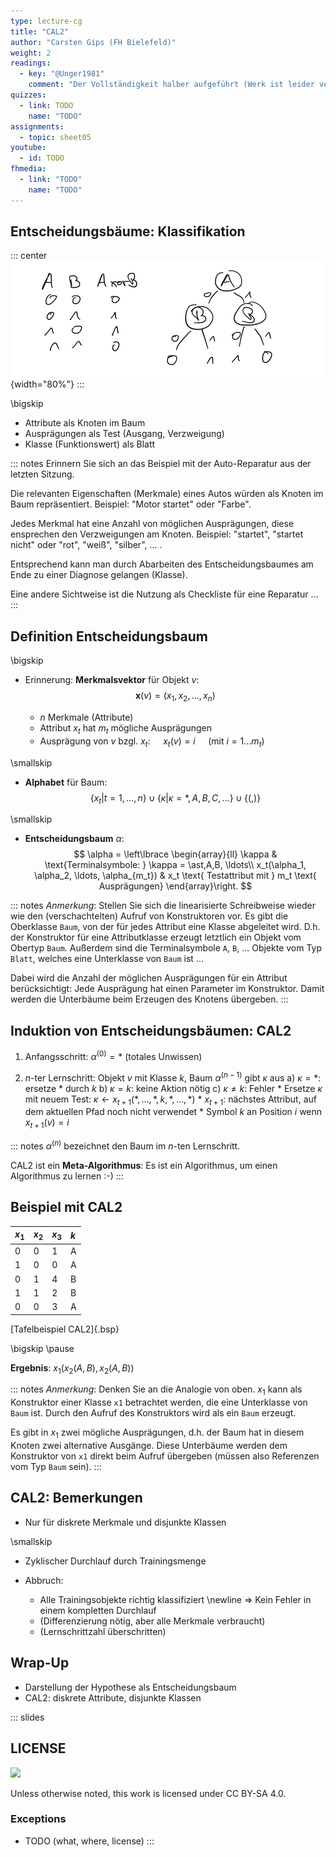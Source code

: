 ```yaml
---
type: lecture-cg
title: "CAL2"
author: "Carsten Gips (FH Bielefeld)"
weight: 2
readings:
  - key: "@Unger1981"
    comment: "Der Vollständigkeit halber aufgeführt (Werk ist leider vergriffen und wird nicht mehr verlegt)"
quizzes:
  - link: TODO
    name: "TODO"
assignments:
  - topic: sheet05
youtube:
  - id: TODO
fhmedia:
  - link: "TODO"
    name: "TODO"
---
```



## Entscheidungsbäume: Klassifikation

::: center
![](images/xor-decision-tree.png){width="80%"}
:::

\bigskip

*   Attribute als Knoten im Baum
*   Ausprägungen als Test (Ausgang, Verzweigung)
*   Klasse (Funktionswert) als Blatt

::: notes
Erinnern Sie sich an das Beispiel mit der Auto-Reparatur aus der letzten Sitzung.

Die relevanten Eigenschaften (Merkmale) eines Autos würden als Knoten im Baum
repräsentiert. Beispiel: "Motor startet" oder "Farbe".

Jedes Merkmal hat eine Anzahl von möglichen Ausprägungen, diese ensprechen den
Verzweigungen am Knoten. Beispiel: "startet", "startet nicht" oder "rot", "weiß", "silber", ... .

Entsprechend kann man durch Abarbeiten des Entscheidungsbaumes am Ende zu einer
Diagnose gelangen (Klasse).

Eine andere Sichtweise ist die Nutzung als Checkliste für eine Reparatur ...
:::


## Definition Entscheidungsbaum

\bigskip

*   Erinnerung: **Merkmalsvektor** für Objekt $v$:
    $$
        \mathbf{x}(v) = (x_1, x_2, \ldots, x_n)
    $$

    *   $n$ Merkmale (Attribute)
    *   Attribut $x_t$ hat $m_t$ mögliche Ausprägungen
    *   Ausprägung von $v$ bzgl. $x_t$: $\quad x_t(v) = i \quad$ (mit $i = 1 \ldots m_t$)

\smallskip

*   **Alphabet** für Baum:
    $$
        \lbrace x_t | t=1,\ldots,n \rbrace \cup \lbrace \kappa | \kappa = \ast,A,B,C,\ldots \rbrace \cup \lbrace (,) \rbrace
    $$

\smallskip

*   **Entscheidungsbaum** $\alpha$:
    $$
        \alpha = \left\lbrace  \begin{array}{ll}
            \kappa  & \text{Terminalsymbole: } \kappa = \ast,A,B, \ldots\\
            x_t(\alpha_1, \alpha_2, \ldots, \alpha_{m_t}) & x_t \text{ Testattribut mit } m_t \text{ Ausprägungen}
        \end{array}\right.
    $$

::: notes
*Anmerkung*: Stellen Sie sich die linearisierte Schreibweise wieder
wie den (verschachtelten) Aufruf von Konstruktoren vor. Es gibt die
Oberklasse `Baum`, von der für jedes Attribut eine Klasse abgeleitet
wird. D.h. der Konstruktor für eine Attributklasse erzeugt letztlich
ein Objekt vom Obertyp `Baum`. Außerdem sind die Terminalsymbole `A`,
`B`, ... Objekte vom Typ `Blatt`, welches eine Unterklasse von `Baum`
ist ...

Dabei wird die Anzahl der möglichen Ausprägungen für ein Attribut
berücksichtigt: Jede Ausprägung hat einen Parameter im Konstruktor.
Damit werden die Unterbäume beim Erzeugen des Knotens übergeben.
:::


## Induktion von Entscheidungsbäumen: CAL2

1)  Anfangsschritt: $\alpha^{(0)} = \ast$ (totales Unwissen)

2)  $n$-ter Lernschritt: Objekt $v$ mit Klasse $k$, Baum $\alpha^{(n-1)}$
    gibt $\kappa$ aus
    a)  $\kappa = *$: ersetze $*$ durch $k$
    b)  $\kappa = k$: keine Aktion nötig
    c)  $\kappa \neq k$: Fehler
        *   Ersetze $\kappa$ mit neuem Test: $\kappa \gets x_{t+1}(\ast, \ldots, \ast, k, \ast, \ldots, \ast)$
        *   $x_{t+1}$: nächstes Attribut, auf dem aktuellen Pfad noch nicht verwendet
        *   Symbol $k$ an Position $i$ wenn $x_{t+1}(v) = i$

::: notes
$\alpha^{(n)}$ bezeichnet den Baum im $n$-ten Lernschritt.

CAL2 ist ein **Meta-Algorithmus**: Es ist ein Algorithmus, um einen Algorithmus
zu lernen :-)
:::


## Beispiel mit CAL2

| $x_1$ | $x_2$ | $x_3$ | $k$ |
|:------|:------|:------|:----|
| 0     | 0     | 1     | A   |
| 1     | 0     | 0     | A   |
| 0     | 1     | 4     | B   |
| 1     | 1     | 2     | B   |
| 0     | 0     | 3     | A   |

[Tafelbeispiel CAL2]{.bsp}

\bigskip
\pause

**Ergebnis**: $x_1(x_2(A, B), x_2(A, B))$

::: notes
*Anmerkung*: Denken Sie an die Analogie von oben. $x_1$ kann als
Konstruktor einer Klasse `x1` betrachtet werden, die eine Unterklasse
von `Baum` ist. Durch den Aufruf des Konstruktors wird als ein `Baum`
erzeugt.

Es gibt in $x_1$ zwei mögliche Ausprägungen, d.h. der Baum hat in
diesem Knoten zwei alternative Ausgänge. Diese Unterbäume werden
dem Konstruktor von `x1` direkt beim Aufruf übergeben (müssen also
Referenzen vom Typ `Baum` sein).
:::


## CAL2: Bemerkungen

*   Nur für diskrete Merkmale und disjunkte Klassen

\smallskip

*   Zyklischer Durchlauf durch Trainingsmenge

*   Abbruch:
    *   Alle Trainingsobjekte richtig klassifiziert \newline
        => Kein Fehler in einem kompletten Durchlauf
    *   (Differenzierung nötig, aber alle Merkmale verbraucht)
    *   (Lernschrittzahl überschritten)


## Wrap-Up

*   Darstellung der Hypothese als Entscheidungsbaum
*   CAL2: diskrete Attribute, disjunkte Klassen







<!-- DO NOT REMOVE - THIS IS A LAST SLIDE TO INDICATE THE LICENSE AND POSSIBLE EXCEPTIONS (IMAGES, ...). -->
::: slides
## LICENSE
![](https://licensebuttons.net/l/by-sa/4.0/88x31.png)

Unless otherwise noted, this work is licensed under CC BY-SA 4.0.

### Exceptions
*   TODO (what, where, license)
:::
